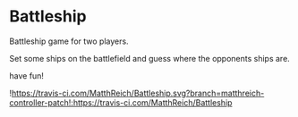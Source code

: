 # Battleship

Battleship game for two players.

Set some ships on the battlefield and guess where the opponents ships are.

have fun!

!https://travis-ci.com/MatthReich/Battleship.svg?branch=matthreich-controller-patch!:https://travis-ci.com/MatthReich/Battleship

